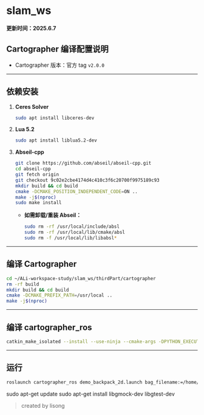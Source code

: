 # slam_ws

**更新时间：2025.6.7**

## Cartographer 编译配置说明

- Cartographer 版本：官方 tag `v2.0.0`

---

## 依赖安装

1. **Ceres Solver**
   ```bash
   sudo apt install libceres-dev
   ```

2. **Lua 5.2**
   ```bash
   sudo apt install liblua5.2-dev
   ```

3. **Abseil-cpp**
   ```bash
   git clone https://github.com/abseil/abseil-cpp.git
   cd abseil-cpp
   git fetch origin
   git checkout 9c02e2cbe4174d4c410c3f6c20700f9975189c93
   mkdir build && cd build
   cmake -DCMAKE_POSITION_INDEPENDENT_CODE=ON ..
   make -j$(nproc)
   sudo make install
   ```
   - **如需卸载/重装 Abseil：**
     ```bash
     sudo rm -rf /usr/local/include/absl
     sudo rm -rf /usr/local/lib/cmake/absl
     sudo rm -f /usr/local/lib/libabsl*
     ```

---

## 编译 Cartographer

```bash
cd ~/ALi-workspace-study/slam_ws/thirdPart/cartographer
rm -rf build
mkdir build && cd build
cmake -DCMAKE_PREFIX_PATH=/usr/local ..
make -j$(nproc)
```

---

## 编译 cartographer_ros

```bash
catkin_make_isolated --install --use-ninja --cmake-args -DPYTHON_EXECUTABLE=$(which python3)
```

---
## 运行

```bash
roslaunch cartographer_ros demo_backpack_2d.launch bag_filename:=/home/leju-ali/ALi-workspace-study/slam_ws/rosbag/cartographer_paper_deutsches_museum.bag
```

sudo apt-get update
sudo apt-get install libgmock-dev libgtest-dev

> created by lisong
